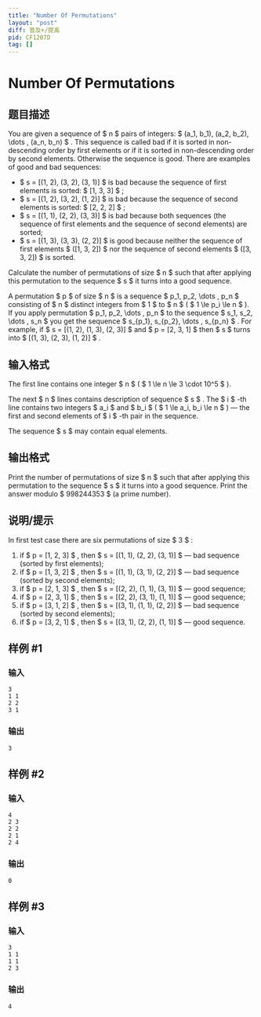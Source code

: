 ```yaml
---
title: "Number Of Permutations"
layout: "post"
diff: 普及+/提高
pid: CF1207D
tag: []
---
```


# Number Of Permutations

## 题目描述

You are given a sequence of $ n $ pairs of integers: $ (a_1, b_1), (a_2, b_2), \dots , (a_n, b_n) $ . This sequence is called bad if it is sorted in non-descending order by first elements or if it is sorted in non-descending order by second elements. Otherwise the sequence is good. There are examples of good and bad sequences:

- $ s = [(1, 2), (3, 2), (3, 1)] $ is bad because the sequence of first elements is sorted: $ [1, 3, 3] $ ;
- $ s = [(1, 2), (3, 2), (1, 2)] $ is bad because the sequence of second elements is sorted: $ [2, 2, 2] $ ;
- $ s = [(1, 1), (2, 2), (3, 3)] $ is bad because both sequences (the sequence of first elements and the sequence of second elements) are sorted;
- $ s = [(1, 3), (3, 3), (2, 2)] $ is good because neither the sequence of first elements $ ([1, 3, 2]) $ nor the sequence of second elements $ ([3, 3, 2]) $ is sorted.

Calculate the number of permutations of size $ n $ such that after applying this permutation to the sequence $ s $ it turns into a good sequence.

A permutation $ p $ of size $ n $ is a sequence $ p_1, p_2, \dots , p_n $ consisting of $ n $ distinct integers from $ 1 $ to $ n $ ( $ 1 \le p_i \le n $ ). If you apply permutation $ p_1, p_2, \dots , p_n $ to the sequence $ s_1, s_2, \dots , s_n $ you get the sequence $ s_{p_1}, s_{p_2}, \dots , s_{p_n} $ . For example, if $ s = [(1, 2), (1, 3), (2, 3)] $ and $ p = [2, 3, 1] $ then $ s $ turns into $ [(1, 3), (2, 3), (1, 2)] $ .

## 输入格式

The first line contains one integer $ n $ ( $ 1 \le n \le 3 \cdot 10^5 $ ).

The next $ n $ lines contains description of sequence $ s $ . The $ i $ -th line contains two integers $ a_i $ and $ b_i $ ( $ 1 \le a_i, b_i \le n $ ) — the first and second elements of $ i $ -th pair in the sequence.

The sequence $ s $ may contain equal elements.

## 输出格式

Print the number of permutations of size $ n $ such that after applying this permutation to the sequence $ s $ it turns into a good sequence. Print the answer modulo $ 998244353 $ (a prime number).

## 说明/提示

In first test case there are six permutations of size $ 3 $ :

1. if $ p = [1, 2, 3] $ , then $ s = [(1, 1), (2, 2), (3, 1)] $ — bad sequence (sorted by first elements);
2. if $ p = [1, 3, 2] $ , then $ s = [(1, 1), (3, 1), (2, 2)] $ — bad sequence (sorted by second elements);
3. if $ p = [2, 1, 3] $ , then $ s = [(2, 2), (1, 1), (3, 1)] $ — good sequence;
4. if $ p = [2, 3, 1] $ , then $ s = [(2, 2), (3, 1), (1, 1)] $ — good sequence;
5. if $ p = [3, 1, 2] $ , then $ s = [(3, 1), (1, 1), (2, 2)] $ — bad sequence (sorted by second elements);
6. if $ p = [3, 2, 1] $ , then $ s = [(3, 1), (2, 2), (1, 1)] $ — good sequence.

## 样例 #1

### 输入

```
3
1 1
2 2
3 1

```

### 输出

```
3

```

## 样例 #2

### 输入

```
4
2 3
2 2
2 1
2 4

```

### 输出

```
0

```

## 样例 #3

### 输入

```
3
1 1
1 1
2 3

```

### 输出

```
4

```

